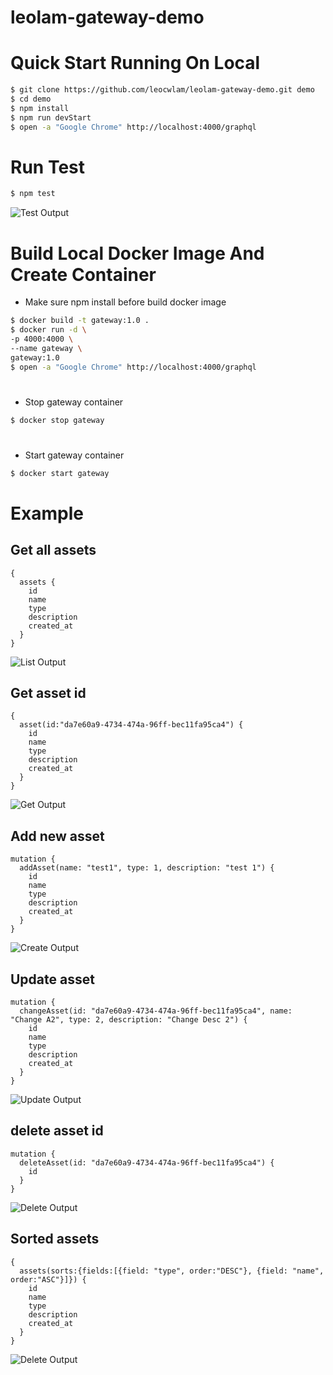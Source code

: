 # leolam-gateway-demo

# <a name="quick-start"></a>Quick Start Running On Local

```bash
$ git clone https://github.com/leocwlam/leolam-gateway-demo.git demo
$ cd demo
$ npm install
$ npm run devStart
$ open -a "Google Chrome" http://localhost:4000/graphql
```

# <a name="test"></a>Run Test

```bash
$ npm test
```

![Test Output](https://raw.githubusercontent.com/leocwlam/leolam-gateway-demo/master/docs/test.png)

# <a name="docker-image-container"></a>Build Local Docker Image And Create Container

- Make sure npm install before build docker image

```bash
$ docker build -t gateway:1.0 .
$ docker run -d \
-p 4000:4000 \
--name gateway \
gateway:1.0
$ open -a "Google Chrome" http://localhost:4000/graphql
```

# <a name="docker-stop"></a>

- Stop gateway container

```bash
$ docker stop gateway
```

# <a name="docker-start"></a>

- Start gateway container

```bash
$ docker start gateway
```

# <a name="example"></a>Example

## <a name="get-all-assets"></a>Get all assets

```
{
  assets {
    id
    name
    type
    description
    created_at
  }
}
```

![List Output](https://raw.githubusercontent.com/leocwlam/leolam-gateway-demo/master/docs/list.png)

## <a name="get-asset-id"></a>Get asset id

```
{
  asset(id:"da7e60a9-4734-474a-96ff-bec11fa95ca4") {
    id
    name
    type
    description
    created_at
  }
}

```

![Get Output](https://raw.githubusercontent.com/leocwlam/leolam-gateway-demo/master/docs/get.png)

## <a name="Add-new-asset"></a>Add new asset

```
mutation {
  addAsset(name: "test1", type: 1, description: "test 1") {
    id
    name
    type
    description
    created_at
  }
}
```

![Create Output](https://raw.githubusercontent.com/leocwlam/leolam-gateway-demo/master/docs/create.png)

## <a name="Update-asset-id"></a>Update asset

```
mutation {
  changeAsset(id: "da7e60a9-4734-474a-96ff-bec11fa95ca4", name: "Change A2", type: 2, description: "Change Desc 2") {
    id
    name
    type
    description
    created_at
  }
}
```

![Update Output](https://raw.githubusercontent.com/leocwlam/leolam-gateway-demo/master/docs/update.png)

## <a name="Delete-asset-id"></a>delete asset id

```
mutation {
  deleteAsset(id: "da7e60a9-4734-474a-96ff-bec11fa95ca4") {
    id
  }
}
```

![Delete Output](https://raw.githubusercontent.com/leocwlam/leolam-gateway-demo/master/docs/delete.png)

## <a name="Sorted-assets"></a>Sorted assets

```
{
  assets(sorts:{fields:[{field: "type", order:"DESC"}, {field: "name", order:"ASC"}]}) {
    id
    name
    type
    description
    created_at
  }
}
```

![Delete Output](https://raw.githubusercontent.com/leocwlam/leolam-gateway-demo/master/docs/sorted.png)
